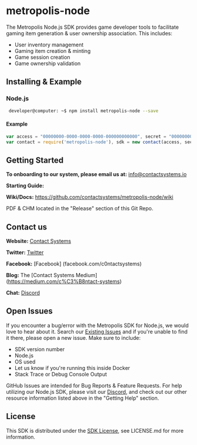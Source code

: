 # metropolis-node

The Metropolis Node.js SDK provides game developer tools to facilitate gaming item generation & user ownership association. This includes:

* User inventory management
* Gaming item creation & minting
* Game session creation
* Game ownership validation

## Installing & Example

### Node.js
```sh
 developer@computer: ~$ npm install metropolis-node --save
```

#### Example
```javascript
var access = "00000000-0000-0000-0000-000000000000", secret = "00000000-0000-0000-0000-000000000000";
var contact = require('metropolis-node'), sdk = new contact(access, secret);
```

## Getting Started

**To onboarding to our system, please email us at:** info@contactsystems.io

**Starting Guide:** <URL HERE>

**Wiki/Docs:** https://github.com/contactsystems/metropolis-node/wiki

PDF & CHM located in the "Release" section of this Git Repo.

## Contact us

**Website:** [Contact Systems](https://www.contactsystems.io/)

**Twitter:** [Twitter](https://twitter.com/c0ntactsystems)

**Facebook:** [Facebook] (facebook.com/c0ntactsystems)

**Blog:** The [Contact Systems Medium] (https://medium.com/c%C3%B8ntact-systems)

**Chat:** [Discord](https://discord.gg/J9ntMyU)

## Open Issues
If you encounter a bug/error with the Metropolis SDK for Node.js, we would love to hear about it. Search our [Existing Issues]() and if you're unable to find it there, please open a new issue. Make sure to include:
* SDK version number
* Node.js
* OS used
* Let us know if you're running this inside Docker
* Stack Trace or Debug Console Output

GitHub Issues are intended for Bug Reports & Feature Requests. For help utilizing our Node.js SDK, please visit our [Discord](https://discord.gg/J9ntMyU), and check out our other resource information listed above in the "Getting Help" section.

## License

This SDK is distributed under the [SDK License](), see LICENSE.md for more information.
